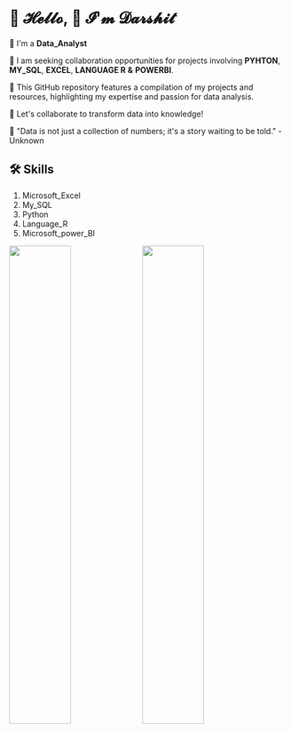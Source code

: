 
# 🌸 𝓗𝓮𝓵𝓵𝓸, 🍬 𝓘'𝓶 𝓓𝓪𝓻𝓼𝓱𝓲𝓽

🌱  I'm a **Data_Analyst**

💞️  I am seeking collaboration opportunities for projects involving 
          **PYHTON**, **MY_SQL**, **EXCEL**, **LANGUAGE R** **&** **POWERBI**. 

🌱  This GitHub repository features a compilation of my projects and resources, highlighting my expertise and passion for data analysis. 

👀  Let's collaborate to transform data into knowledge!

💞️  "Data is not just a collection of numbers; it's a story waiting to be told." - Unknown

## 🛠 Skills

1.	Microsoft_Excel
2.	My_SQL
3.	Python  
4.	Language_R
5.	Microsoft_power_BI




<img align="left" width="47%" src="https://github-readme-stats.vercel.app/api?username=DarshitDoesAnalysis&show_icons=true&theme=radical"/>

<img align="left" width="47%" src="https://github-readme-stats.vercel.app/api/top-langs/?username=DarshitDoesAnalysis&layout=compact"/>

